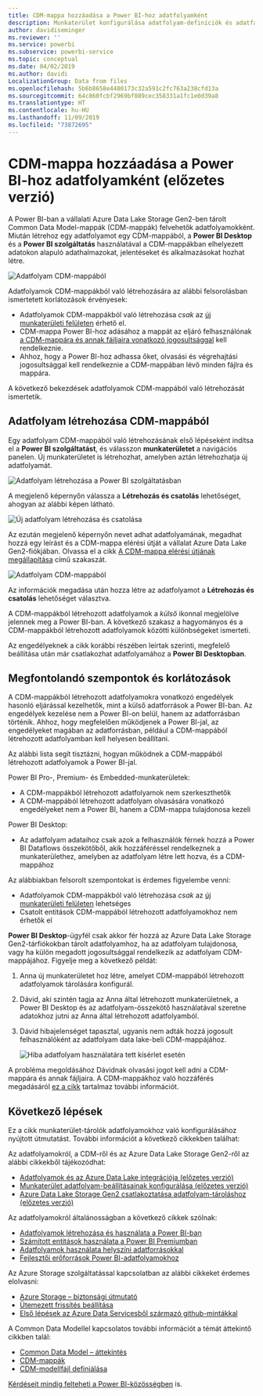 ```yaml
---
title: CDM-mappa hozzáadása a Power BI-hoz adatfolyamként
description: Munkaterület konfigurálása adatfolyam-definíciók és adatfájlok Azure Data Lake Storage Gen2-beli tárolására
author: davidiseminger
ms.reviewer: ''
ms.service: powerbi
ms.subservice: powerbi-service
ms.topic: conceptual
ms.date: 04/02/2019
ms.author: davidi
LocalizationGroup: Data from files
ms.openlocfilehash: 5b6b8658e4480173c32a591c2fc763a238cfd13a
ms.sourcegitcommit: 64c860fcbf2969bf089cec358331a1fc1e0d39a8
ms.translationtype: HT
ms.contentlocale: hu-HU
ms.lasthandoff: 11/09/2019
ms.locfileid: "73872695"
---
```

# <a name="add-a-cdm-folder-to-power-bi-as-a-dataflow-preview"></a>CDM-mappa hozzáadása a Power BI-hoz adatfolyamként (előzetes verzió)

A Power BI-ban a vállalati Azure Data Lake Storage Gen2-ben tárolt Common Data Model-mappák (CDM-mappák) felvehetők adatfolyamokként. Miután létrehoz egy adatfolyamot egy CDM-mappából, a **Power BI Desktop** és a **Power BI szolgáltatás** használatával a CDM-mappákban elhelyezett adatokon alapuló adathalmazokat, jelentéseket és alkalmazásokat hozhat létre.

![Adatfolyam CDM-mappából](media/service-dataflows-add-cdm-folder/dataflow-from-cdm-folder_01.jpg)

Adatfolyamok CDM-mappákból való létrehozására az alábbi felsorolásban ismertetett korlátozások érvényesek:

* Adatfolyamok CDM-mappákból való létrehozása *csak* az [új munkaterületi felületen](service-create-the-new-workspaces.md) érhető el. 
* CDM-mappa Power BI-hoz adásához a mappát az eljáró felhasználónak [a CDM-mappára és annak fájljaira vonatkozó jogosultsággal](https://go.microsoft.com/fwlink/?linkid=2029121) kell rendelkeznie.
* Ahhoz, hogy a Power BI-hoz adhassa őket, olvasási és végrehajtási jogosultsággal kell rendelkeznie a CDM-mappában lévő minden fájlra és mappára.

A következő bekezdések adatfolyamok CDM-mappából való létrehozását ismertetik.

## <a name="create-a-dataflow-from-a-cdm-folder"></a>Adatfolyam létrehozása CDM-mappából

Egy adatfolyam CDM-mappából való létrehozásának első lépéseként indítsa el a **Power BI szolgáltatást**, és válasszon **munkaterületet** a navigációs panelen. Új munkaterületet is létrehozhat, amelyben aztán létrehozhatja új adatfolyamát.

![Adatfolyam létrehozása a Power BI szolgáltatásban](media/service-dataflows-add-cdm-folder/dataflow-from-cdm-folder_02.jpg)

A megjelenő képernyőn válassza a **Létrehozás és csatolás** lehetőséget, ahogyan az alábbi képen látható.

![Új adatfolyam létrehozása és csatolása](media/service-dataflows-add-cdm-folder/dataflow-from-cdm-folder_03.jpg)

Az ezután megjelenő képernyőn nevet adhat adatfolyamának, megadhat hozzá egy leírást és a CDM-mappa elérési útját a vállalat Azure Data Lake Gen2-fiókjában. Olvassa el a cikk [A CDM-mappa elérési útjának megállapítása](service-dataflows-configure-workspace-storage-settings.md#get-the-uri-of-stored-dataflow-files) című szakaszát. 

![Adatfolyam CDM-mappából](media/service-dataflows-add-cdm-folder/dataflow-from-cdm-folder_01.jpg)

Az információk megadása után hozza létre az adatfolyamot a **Létrehozás és csatolás** lehetőséget választva.

A CDM-mappákból létrehozott adatfolyamok a *külső* ikonnal megjelölve jelennek meg a Power BI-ban. A következő szakasz a hagyományos és a CDM-mappákból létrehozott adatfolyamok közötti különbségeket ismerteti.

Az engedélyeknek a cikk korábbi részében leírtak szerinti, megfelelő beállítása után már csatlakozhat adatfolyamához a **Power BI Desktopban**.


## <a name="considerations-and-limitations"></a>Megfontolandó szempontok és korlátozások

A CDM-mappákból létrehozott adatfolyamokra vonatkozó engedélyek hasonló eljárással kezelhetők, mint a külső adatforrások a Power BI-ban. Az engedélyek kezelése nem a Power BI-on belül, hanem az adatforrásban történik. Ahhoz, hogy megfelelően működjenek a Power BI-jal, az engedélyeket magában az adatforrásban, például a CDM-mappából létrehozott adatfolyamban kell helyesen beállítani.

Az alábbi lista segít tisztázni, hogyan működnek a CDM-mappából létrehozott adatfolyamok a Power BI-jal.

Power BI Pro-, Premium- és Embedded-munkaterületek:
* A CDM-mappákból létrehozott adatfolyamok nem szerkeszthetők
* A CDM-mappából létrehozott adatfolyam olvasására vonatkozó engedélyeket nem a Power BI, hanem a CDM-mappa tulajdonosa kezeli

Power BI Desktop:
* Az adatfolyam adataihoz csak azok a felhasználók férnek hozzá a Power BI Dataflows összekötőből, akik hozzáféréssel rendelkeznek a munkaterülethez, amelyben az adatfolyam létre lett hozva, és a CDM-mappához


Az alábbiakban felsorolt szempontokat is érdemes figyelembe venni:

* Adatfolyamok CDM-mappákból való létrehozása *csak* az [új munkaterületi felületen](service-create-the-new-workspaces.md) lehetséges
* Csatolt entitások CDM-mappából létrehozott adatfolyamokhoz nem érhetők el


**Power BI Desktop**-ügyfél csak akkor fér hozzá az Azure Data Lake Storage Gen2-tárfiókokban tárolt adatfolyamhoz, ha az adatfolyam tulajdonosa, vagy ha külön megadott jogosultsággal rendelkezik az adatfolyam CDM-mappájához. Figyelje meg a következő példát:

1.  Anna új munkaterületet hoz létre, amelyet CDM-mappából létrehozott adatfolyamok tárolására konfigurál.
2.  Dávid, aki szintén tagja az Anna által létrehozott munkaterületnek, a Power BI Desktop és az adatfolyam-összekötő használatával szeretne adatokhoz jutni az Anna által létrehozott adatfolyamból.
3.  Dávid hibajelenséget tapasztal, ugyanis nem adták hozzá jogosult felhasználóként az adatfolyam data lake-beli CDM-mappájához.

    ![Hiba adatfolyam használatára tett kísérlet esetén](media/service-dataflows-configure-workspace-storage-settings/dataflow-storage-settings_08.jpg)

A probléma megoldásához Dávidnak olvasási jogot kell adni a CDM-mappára és annak fájljaira. A CDM-mappákhoz való hozzáférés megadásáról [ez a cikk](https://go.microsoft.com/fwlink/?linkid=2029121) tartalmaz további információt.


## <a name="next-steps"></a>Következő lépések

Ez a cikk munkaterület-tárolók adatfolyamokhoz való konfigurálásához nyújtott útmutatást. További információt a következő cikkekben találhat:

Az adatfolyamokról, a CDM-ről és az Azure Data Lake Storage Gen2-ről az alábbi cikkekből tájékozódhat:

* [Adatfolyamok és az Azure Data Lake integrációja (előzetes verzió)](service-dataflows-azure-data-lake-integration.md)
* [Munkaterület adatfolyam-beállításainak konfigurálása (előzetes verzió)](service-dataflows-configure-workspace-storage-settings.md)
* [Azure Data Lake Storage Gen2 csatlakoztatása adatfolyam-tároláshoz (előzetes verzió)](service-dataflows-connect-azure-data-lake-storage-gen2.md)

Az adatfolyamokról általánosságban a következő cikkek szólnak:

* [Adatfolyamok létrehozása és használata a Power BI-ban](service-dataflows-create-use.md)
* [Számított entitások használata a Power BI Premiumban](service-dataflows-computed-entities-premium.md)
* [Adatfolyamok használata helyszíni adatforrásokkal](service-dataflows-on-premises-gateways.md)
* [Fejlesztői erőforrások Power BI-adatfolyamokhoz](service-dataflows-developer-resources.md)

Az Azure Storage szolgáltatással kapcsolatban az alábbi cikkeket érdemes elolvasni:
* [Azure Storage – biztonsági útmutató](https://docs.microsoft.com/azure/storage/common/storage-security-guide)
* [Ütemezett frissítés beállítása](refresh-scheduled-refresh.md)
* [Első lépések az Azure Data Servicesből származó github-mintákkal](https://aka.ms/cdmadstutorial)

A Common Data Modellel kapcsolatos további információt a témát áttekintő cikkben talál:
* [Common Data Model – áttekintés](https://docs.microsoft.com/powerapps/common-data-model/overview)
* [CDM-mappák](https://go.microsoft.com/fwlink/?linkid=2045304)
* [CDM-modellfájl definiálása](https://go.microsoft.com/fwlink/?linkid=2045521)

[Kérdéseit mindig felteheti a Power BI-közösségben](https://community.powerbi.com/) is.

